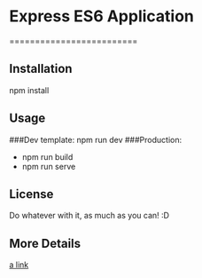 # Express ES6 Application
=========================

## Installation
npm install

## Usage

###Dev template:
  npm run dev
###Production:
* npm run build
* npm run serve

## License
Do whatever with it, as much as you can! :D

## More  Details

[a link](https://vvek.in/2017/01/27/simple-express-app-in-es6-mode-babel/)